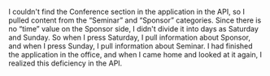 I couldn't find the Conference section in the application in the API, so I pulled content from the “Seminar” and “Sponsor” categories. Since there is no “time” value on the Sponsor side, I didn't divide it into days as Saturday and Sunday. So when I press Saturday, I pull information about Sponsor, and when I press Sunday, I pull information about Seminar. I had finished the application in the office, and when I came home and looked at it again, I realized this deficiency in the API.
